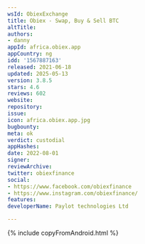 ```yaml
---
wsId: ObiexExchange
title: Obiex - Swap, Buy & Sell BTC
altTitle: 
authors:
- danny
appId: africa.obiex.app
appCountry: ng
idd: '1567887163'
released: 2021-06-18
updated: 2025-05-13
version: 3.8.5
stars: 4.6
reviews: 602
website: 
repository: 
issue: 
icon: africa.obiex.app.jpg
bugbounty: 
meta: ok
verdict: custodial
appHashes: 
date: 2022-08-01
signer: 
reviewArchive: 
twitter: obiexfinance
social:
- https://www.facebook.com/obiexfinance
- https://www.instagram.com/obiexfinance/
features: 
developerName: Paylot technologies Ltd

---
```


{% include copyFromAndroid.html %}